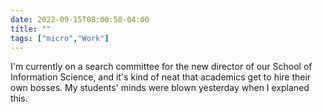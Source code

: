 ---date: 2022-09-15T08:00:58-04:00title: ""tags: ["micro","Work"]---I'm currently on a search committee for the new director of our School of Information Science, and it's kind of neat that academics get to hire their own bosses. My students' minds were blown yesterday when I explaned this.